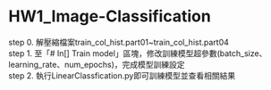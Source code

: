 # HW1_Image-Classification
  step 0. 解壓縮檔案train_col_hist.part01~train_col_hist.part04 \
  step 1. 至「# In[] Train model」區塊，修改訓練模型超參數(batch_size、learning_rate、num_epochs)，完成模型訓練設定 \
  step 2. 執行LinearClassfication.py即可訓練模型並查看相關結果 
  

